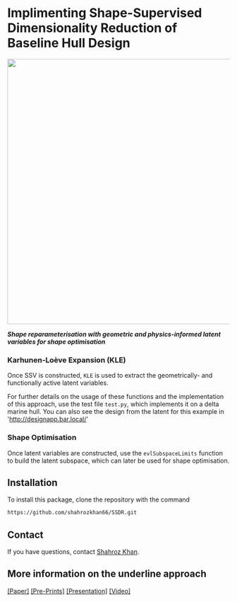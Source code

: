 # Implimenting Shape-Supervised Dimensionality Reduction of Baseline Hull Design



<img src="assets/workflow.png?raw=true" width="600">



***Shape reparameterisation with geometric and physics-informed latent variables for shape optimisation***



### Karhunen-Loève Expansion (KLE)

Once SSV is constructed, `KLE` is used to extract the geometrically- and functionally active latent variables. 

For further details on the usage of these functions and the implementation of this approach, use the test file `test.py`, which implements it on a delta marine hull. You can also see the design from the latent for this example in 'http://designapp.bar.local/'

### Shape Optimisation
Once latent variables are constructed, use the `evlSubspaceLimits` function to build the latent subspace, which can later be used for shape optimisation.


## Installation
To install this package, clone the repository with the command

```bash
https://github.com/shahrozkhan66/SSDR.git
```
 
 ## Contact
 If you have questions, contact [Shahroz Khan](shahroz.khan@bartechnologies.uk).

## More information on the underline approach
[[Paper]](https://doi.org/10.1016/j.cad.2022.103327) [[Pre-Prints]](https://drive.google.com/file/d/1Wb_q4OuUw6FdgxcyFl-2frag_ZT67c-C/view?usp=sharing) [[Presentation]](https://docs.google.com/presentation/d/1VZGk-wCTi2jm1HrS2QBpgnTwuOAuyBZG/edit?usp=sharing&ouid=104216096169579101925&rtpof=true&sd=true) [[Video]](https://youtu.be/z7UMzuWMoSA)

